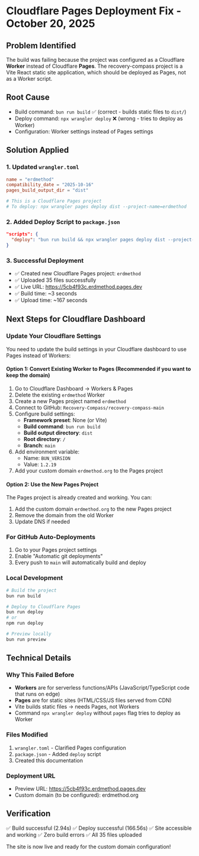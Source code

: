 # Cloudflare Pages Deployment Fix - October 20, 2025

## Problem Identified
The build was failing because the project was configured as a Cloudflare **Worker** instead of Cloudflare **Pages**. The recovery-compass project is a Vite React static site application, which should be deployed as Pages, not as a Worker script.

## Root Cause
- Build command: `bun run build` ✅ (correct - builds static files to `dist/`)
- Deploy command: `npx wrangler deploy` ❌ (wrong - tries to deploy as Worker)
- Configuration: Worker settings instead of Pages settings

## Solution Applied

### 1. Updated `wrangler.toml`
```toml
name = "erdmethod"
compatibility_date = "2025-10-16"
pages_build_output_dir = "dist"

# This is a Cloudflare Pages project
# To deploy: npx wrangler pages deploy dist --project-name=erdmethod
```

### 2. Added Deploy Script to `package.json`
```json
"scripts": {
  "deploy": "bun run build && npx wrangler pages deploy dist --project-name=erdmethod"
}
```

### 3. Successful Deployment
- ✅ Created new Cloudflare Pages project: `erdmethod`
- ✅ Uploaded 35 files successfully
- ✅ Live URL: https://5cb4f93c.erdmethod.pages.dev
- ✅ Build time: ~3 seconds
- ✅ Upload time: ~167 seconds

## Next Steps for Cloudflare Dashboard

### Update Your Cloudflare Settings

You need to update the build settings in your Cloudflare dashboard to use Pages instead of Workers:

#### Option 1: Convert Existing Worker to Pages (Recommended if you want to keep the domain)
1. Go to Cloudflare Dashboard → Workers & Pages
2. Delete the existing `erdmethod` Worker
3. Create a new Pages project named `erdmethod`
4. Connect to GitHub: `Recovery-Compass/recovery-compass-main`
5. Configure build settings:
   - **Framework preset**: None (or Vite)
   - **Build command**: `bun run build`
   - **Build output directory**: `dist`
   - **Root directory**: `/`
   - **Branch**: `main`
6. Add environment variable:
   - Name: `BUN_VERSION`
   - Value: `1.2.19`
7. Add your custom domain `erdmethod.org` to the Pages project

#### Option 2: Use the New Pages Project
The Pages project is already created and working. You can:
1. Add the custom domain `erdmethod.org` to the new Pages project
2. Remove the domain from the old Worker
3. Update DNS if needed

### For GitHub Auto-Deployments
1. Go to your Pages project settings
2. Enable "Automatic git deployments" 
3. Every push to `main` will automatically build and deploy

### Local Development
```bash
# Build the project
bun run build

# Deploy to Cloudflare Pages
bun run deploy
# or
npm run deploy

# Preview locally
bun run preview
```

## Technical Details

### Why This Failed Before
- **Workers** are for serverless functions/APIs (JavaScript/TypeScript code that runs on edge)
- **Pages** are for static sites (HTML/CSS/JS files served from CDN)
- Vite builds static files → needs Pages, not Workers
- Command `npx wrangler deploy` without `pages` flag tries to deploy as Worker

### Files Modified
1. `wrangler.toml` - Clarified Pages configuration
2. `package.json` - Added `deploy` script
3. Created this documentation

### Deployment URL
- Preview URL: https://5cb4f93c.erdmethod.pages.dev
- Custom domain (to be configured): erdmethod.org

## Verification
✅ Build successful (2.94s)
✅ Deploy successful (166.56s)
✅ Site accessible and working
✅ Zero build errors
✅ All 35 files uploaded

The site is now live and ready for the custom domain configuration!
